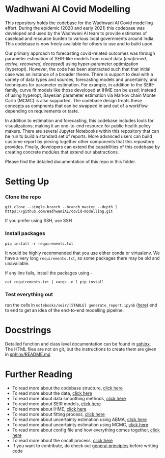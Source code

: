 # Wadhwani AI Covid Modelling

This repository holds the codebase for the Wadhwani AI Covid modelling
effort. During the epidemic (2020 and early 2021) this codebase was
developed and used by the Wadhwani AI team to provide estimates of
caseload and resource burden to various local governments around
India. This codebase is now freely available for others to use and to
build upon.

Our primary approach to forecasting covid-related outcomes was through
parameter estimation of SEIR-like models from count data (_confirmed,
active, recovered, deceased_) using hyper-parameter optimization
(hyperopt). However, the code has been abstracted such that that
initial case was an instance of a broader theme. There is support to
deal with a variety of data types and sources, forecasting models and
uncertainty, and techniques for parameter estimation. For example, in
addition to the SEIR-family, curve fit models like those developed at
IHME can be used; instead of using hyperopt, Bayesian parameter
estimation via Markov chain Monte Carlo (MCMC) is also supported. The
codebase design treats these concepts as compnents that can be swapped
in and out of a workflow depending on requirements or taste.

In addition to estimation and forecasting, this codebase includes
tools for visualizations; making it an end-to-end resource for public
health policy makers. There are several Jupyter Notebooks within this
repository that can be run to build a standard set of reports. More
advanced users can build custome report by piecing together other
components that this repository provides. Finally, developers can
extend the capabilities of this codebase by creating concrete modules
that extend our abstractions.

Please find the detailed documentation of this repo in this folder.

# Setting Up

### Clone the repo

`git clone --single-branch --branch master --depth 1 https://github.com/WadhwaniAI/covid-modelling.git`

If you prefer using SSH, use SSH

### Install packages

`pip install -r requirements.txt`

It would be highly recommended that you use either conda or virtualenv. We have a very long `requirements.txt`, so some packages there may be old and unavailable.

If any line fails, install the packages using - 

`cat requirements.txt | xargs -n 1 pip install`

### Test everything out

run the cells in `notebooks/seir/[STABLE] generate_report.ipynb` ([here](../notebooks/seir/)) end to end to get an idea of the end-to-end modelling pipeline.

# Docstrings

Detailed function and class level documentation can be found in [sphinx](sphinx). The HTML files are not on git, but the instructions to create them are given in [sphinx/README.md](sphinx/README.md)

# Further Reading

- To read more about the codebase structure, [click here](codebase_structure.md)
- To read more about the data, [click here](data.md)
- To read more about data smoothing methods, [click here](smoothing.md)
- To read more about SEIR models, [click here](seir.md)
- To read more about IHME, [click here](ihme.md)
- To read more about fitting process, [click here](fitting.md)
- To read more about uncertainty estimation using ABMA, [click here](abma.md)
- To read more about uncertainty estimation using MCMC, [click here](mcmc.md)
- To read more about config file and how everything comes together, [click here](config.md)
- To read more about the oncall process, [click here](oncall.md)
- If you want to contribute, do check out [general principles](general_principles.md) before writing code
